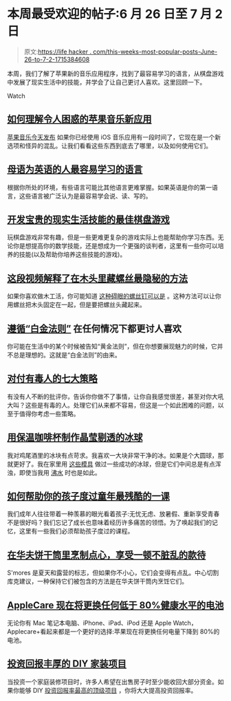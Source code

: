 # 本周最受欢迎的帖子:6 月 26 日至 7 月 2 日

> 原文:[https://life hacker . com/this-weeks-most-popular-posts-June-26-to-7-2-1715384608](https://lifehacker.com/this-weeks-most-popular-posts-june-26th-to-july-2nd-1715384608)

本周，我们了解了苹果新的音乐应用程序，找到了最容易学习的语言，从棋盘游戏中发展了现实生活中的技能，并学会了让自己更讨人喜欢。这里回顾一下。

Watch

## [如何理解令人困惑的苹果音乐新应用](http://lifehacker.com/how-to-make-sense-of-the-confusing-new-apple-music-app-1714913134)

[苹果音乐今天发布](http://lifehacker.com/ios-8-4-and-apple-music-are-now-available-1714889672) 如果你已经使用 iOS 音乐应用有一段时间了，它现在是一个新选项和怪异的混乱。让我们看看这些东西到底去了哪里，以及如何使用它们。

## [母语为英语的人最容易学习的语言](http://lifehacker.com/the-easiest-languages-for-native-english-speakers-to-le-1714778208)

根据你所处的环境，有些语言可能比其他语言更难掌握。如果英语是你的第一语言，这些语言被广泛认为是最容易学会说、读、写的。

## [开发宝贵的现实生活技能的最佳棋盘游戏](http://lifehacker.com/the-best-board-games-for-developing-valuable-real-life-1714642211)

玩棋盘游戏非常有趣，但是一些更难更复杂的游戏实际上也能帮助你学习东西。无论你是想提高你的数学技能，还是想成为一个更强的谈判者，这里有一些你可以培养的技能(以及帮助你培养这些技能的游戏)。

## [这段视频解释了在木头里藏螺丝最隐秘的方法](http://lifehacker.com/this-video-explains-the-sneakiest-way-to-hide-screws-in-1715022463)

如果你喜欢做木工活，你可能知道 [这种碍眼的螺丝钉可以是](http://lifehacker.com/how-to-remove-screws-with-stripped-heads-5901738) 。这种方法可以让你用螺丝把木头固定在一起，但是要把螺丝头藏起来。

## [遵循“白金法则”](http://lifehacker.com/be-more-likable-in-any-situation-by-following-the-plat-1714767371) 在任何情况下都更讨人喜欢

你可能在生活中的某个时候被告知“黄金法则”，但在你想要展现魅力的时候，它并不总是理想的。这就是“白金法则”的由来。

## [对付有毒人的七大策略](http://lifehacker.com/seven-strategies-for-dealing-with-toxic-people-1714225365)

有没有人不断的批评你，告诉你你做不了事情，让你自我感觉很差，甚至对你大吼大叫？这些是有毒的人。处理它们从来都不容易，但这是一个如此困难的问题，以至于值得你考虑一些策略。

## [用保温咖啡杯制作晶莹剔透的冰球](http://skillet.lifehacker.com/make-crystal-clear-ice-orbs-with-an-insulated-coffee-mu-1713488363)

我对鸡尾酒里的冰块有点苛求。我喜欢一大块非常干净的冰。如果是个大圆球，那就更好了。我在家里用 [这些模具](http://www.amazon.com/gp/product/B00COM0AX4/ref=as_li_tl?asc_campaign=InlineText&asc_refurl=https://lifehacker.com/this-weeks-most-popular-posts-june-26th-to-july-2nd-1715384608&asc_source=&camp=1789&creative=390957&creativeASIN=B00COM0AX4&ie=UTF8&linkCode=as2&linkId=C3WRV4MFIVBZ4JZ5&tag=kinjalifehackerlink-20) 做过一些成功的冰球，但是它们中间总是有点浑浊，即使当我用 [沸水](http://www.alcademics.com/2009/10/does-hot-water-make-clearer-ice-than-cold.html) 时也是如此。

## [如何帮助你的孩子度过童年最残酷的一课](http://lifehacker.com/how-to-help-your-kids-survive-the-cruelest-lessons-of-c-1714124284)

我们成年人往往带着一种羡慕的眼光看着孩子:无忧无虑、放暑假、重新享受青春不是很好吗？我们忘记了成长也意味着经历许多痛苦的领悟。为了唤起我们的记忆，这里有一些我们必须帮助孩子度过的课程。

## [在华夫饼干筒里烹制点心，享受一顿不脏乱的款待](http://lifehacker.com/cook-smores-inside-a-waffle-cone-for-a-mess-free-treat-1714141479)

S'mores 是夏天和露营的标志，但如果你不小心，它们会变得有点乱。中心切割库克建议，一种保持它们被包含的方法是在华夫饼干筒内烹饪它们。

## [AppleCare 现在将更换任何低于 80%健康水平的电池](http://lifehacker.com/applecare-will-now-replace-any-battery-below-80-health-1714884624)

无论你有 Mac 笔记本电脑、iPhone、iPad、iPod 还是 Apple Watch，Applecare+看起来都是一个更好的选择:苹果现在将更换任何电量下降到 80%的电池。

## [投资回报丰厚的 DIY 家装项目](http://lifehacker.com/the-diy-home-improvement-projects-with-a-great-return-o-1715173096)

当投资一个家庭装修项目时，许多人希望在出售房子时至少能收回大部分资金。如果你能够 DIY [投资回报率最高的顶级项目](http://lifehacker.com/the-10-home-improvement-projects-with-the-highest-retur-1687978686#_ga=1.191702634.1162653356.1435765423) ，你将大大提高投资回报率。